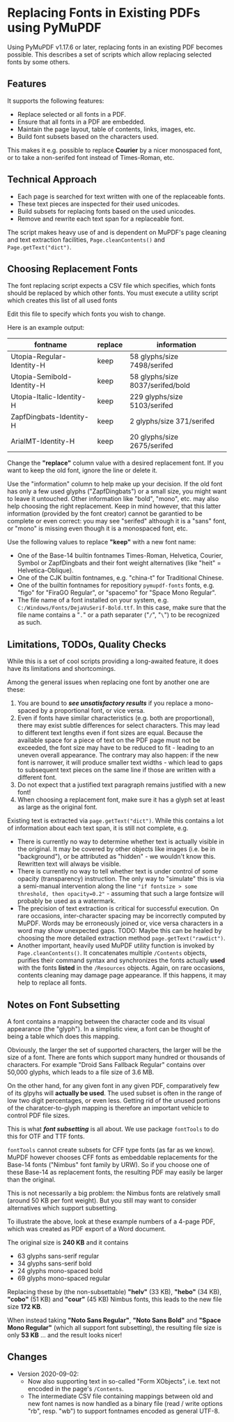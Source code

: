 # Replacing Fonts in Existing PDFs using PyMuPDF

Using PyMuPDF v1.17.6 or later, replacing fonts in an existing PDF becomes possible. This describes a set of scripts which allow replacing selected fonts by some others.

## Features
It supports the following features:

* Replace selected or all fonts in a PDF.
* Ensure that all fonts in a PDF are embedded.
* Maintain the page layout, table of contents, links, images, etc.
* Build font subsets based on the characters used.

This makes it e.g. possible to replace **Courier** by a nicer monospaced font, or to take a non-serifed font instead of Times-Roman, etc.

## Technical Approach

* Each page is searched for text written with one of the replaceable fonts.
* These text pieces are inspected for their used unicodes.
* Build subsets for replacing fonts based on the used unicodes.
* Remove and rewrite each text span for a replaceable font.

The script makes heavy use of and is dependent on MuPDF's page cleaning and text extraction facilities, `Page.cleanContents()` and `Page.getText("dict")`.

## Choosing Replacement Fonts
The font replacing script expects a CSV file which specifies, which fonts should be replaced by which other fonts. You must execute a utility script which creates this list of all used fonts

Edit this file to specify which fonts you wish to change.

Here is an example output:

| fontname | replace | information |
|----------|-------------|-------------|
| Utopia-Regular-Identity-H | keep |  58 glyphs/size 7498/serifed |
| Utopia-Semibold-Identity-H | keep |  58 glyphs/size 8037/serifed/bold |
| Utopia-Italic-Identity-H | keep |  229 glyphs/size 5103/serifed |
| ZapfDingbats-Identity-H | keep |  2 glyphs/size 371/serifed |
| ArialMT-Identity-H | keep |  20 glyphs/size 2675/serifed |

Change the **"replace"** column value with a desired replacement font. If you want to keep the old font, ignore the line or delete it.

Use the "information" column to help make up your decision. If the old font has only a few used glyphs ("ZapfDingbats") or a small size, you might want to leave it untouched. Other information like "bold", "mono", etc. may also help choosing the right replacement. Keep in mind however, that this latter information (provided by the font creator) cannot be garantied to be complete or even correct: you may see "serifed" although it is a "sans" font, or "mono" is missing even though it is a monospaced font, etc.

Use the following values to replace **"keep"** with a new font name:

* One of the Base-14 builtin fontnames Times-Roman, Helvetica, Courier, Symbol or ZapfDingbats and their font weight alternatives (like "heit" = Helvetica-Oblique).
* One of the CJK builtin fontnames, e.g. "china-t" for Traditional Chinese.
* One of the builtin fontnames for repositiory `pymupdf-fonts` fonts, e.g. "figo" for "FiraGO Regular", or "spacemo" for "Space Mono Regular".
* The file name of a font installed on your system, e.g. `C:/Windows/Fonts/DejaVuSerif-Bold.ttf`. In this case, make sure that the file name contains a "`.`" or a path separater ("`/`", "`\`") to be recognized as such.

## Limitations, TODOs, Quality Checks
While this is a set of cool scripts providing a long-awaited feature, it does have its limitations and shortcomings.

Among the general issues when replacing one font by another one are these:

1. You are bound to **_see unsatisfactory results_** if you replace a mono-spaced by a proportional font, or vice versa.
2. Even if fonts have similar characteristics (e.g. both are proportional), there may exist subtle differences for select characters. This may lead to different text lengths even if font sizes are equal. Because the available space for a piece of text on the PDF page must not be exceeded, the font size may have to be reduced to fit - leading to an uneven overall appearance.
The contrary may also happen: if the new font is narrower, it will produce smaller text widths - which lead to gaps to subsequent text pieces on the same line if those are written with a different font.
3. Do not expect that a justified text paragraph remains justified with a new font!
4. When choosing a replacement font, make sure it has a glyph set at least as large as the original font.


Existing text is extracted via `page.getText("dict")`. While this contains a lot of information about each text span, it is still not complete, e.g.

* There is currently no way to determine whether text is actually visible in the original. It may be covered by other objects like images (i.e. be in "background"), or be attributed as "hidden" - we wouldn't know this. Rewritten text will always be visible.
* There is currently no way to tell whether text is under control of some opacity (transparency) instruction. The only way to "simulate" this is via a semi-manual intervention along the line ``"if fontsize > some threshold, then opacity=0.2"`` - assuming that such a large fontsize will probably be used as a watermark.
* The precision of text extraction is critical for successful execution. On rare occasions, inter-character spacing may be incorrectly computed by MuPDF. Words may be erroneously joined or, vice versa characters in a word may show unexpected gaps. TODO: Maybe this can be healed by choosing the more detailed extraction method `page.getText("rawdict")`.
* Another important, heavily used MuPDF utility function is invoked by `Page.cleanContents()`. It concatenates multiple `/Contents` objects, purifies their command syntax and synchronizes the fonts actually **used** with the fonts **listed** in the `/Resources` objects.
Again, on rare occasions, contents cleaning may damage page appearance. If this happens, it may help to replace all fonts.

## Notes on Font Subsetting
A font contains a mapping between the character code and its visual appearance (the "glyph"). In a simplistic view, a font can be thought of being a table which does this mapping.

Obviously, the larger the set of supported characters, the larger will be the size of a font. There are fonts which support many hundred or thousands of characters. For example "Droid Sans Fallback Regular" contains over 50,000 glyphs, which leads to a file size of 3.6 MB.

On the other hand, for any given font in any given PDF, comparatively few of its glpyhs will **actually be used**. The used subset is often in the range of low two digit percentages, or even less. Getting rid of the unused portions of the charatcer-to-glyph mapping is therefore an important vehicle to control PDF file sizes.

This is what **_font subsetting_** is all about. We use package ``fontTools`` to do this for OTF and TTF fonts.

``fontTools`` cannot create subsets for CFF type fonts (as far as we know). MuPDF however chooses CFF fonts as embeddable replacements for the Base-14 fonts ("Nimbus" font family by URW). So if you choose one of these Base-14 as replacement fonts, the resulting PDF may easily be larger than the original.

This is not necessarily a big problem: the Nimbus fonts are relatively small (around 50 KB per font weight). But you still may want to consider alternatives which support subsetting.

To illustrate the above, look at these example numbers of a 4-page PDF, which was created as PDF export of a Word document.

The original size is **240 KB** and it contains
* 63 glyphs sans-serif regular
* 34 glyphs sans-serif bold
* 24 glyphs mono-spaced bold
* 69 glyphs mono-spaced regular

Replacing these by (the non-subsettable) **"helv"** (33 KB), **"hebo"** (34 KB), **"cobo"** (51 KB) and **"cour"** (45 KB) Nimbus fonts, this leads to the new file size **172 KB**.

When instead taking **"Noto Sans Regular"**, **"Noto Sans Bold"** and **"Space Mono Regular"** (which all support font subsetting), the resulting file size is only **53 KB** ... and the result looks nicer!

## Changes
* Version 2020-09-02:
    - Now also supporting text in so-called "Form XObjects", i.e. text not encoded in the page's `/Contents`.
    - The intermediate CSV file containing mappings between old and new font names is now handled as a binary file (read / write options "rb", resp. "wb") to support fontnames encoded as general UTF-8.

